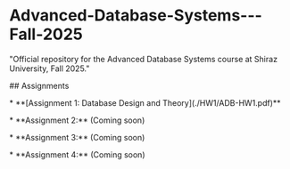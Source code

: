 # Advanced-Database-Systems---Fall-2025

"Official repository for the Advanced Database Systems course at Shiraz University, Fall 2025."



\## Assignments



\* \*\*\[Assignment 1: Database Design and Theory](./HW1/ADB-HW1.pdf)\*\*



\* \*\*Assignment 2:\*\* (Coming soon)

\* \*\*Assignment 3:\*\* (Coming soon)

\* \*\*Assignment 4:\*\* (Coming soon)

